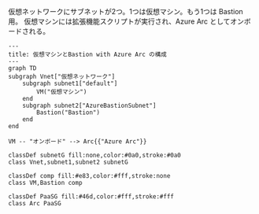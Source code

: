 仮想ネットワークにサブネットが2つ。1つは仮想マシン。もう1つは Bastion 用。
仮想マシンには拡張機能スクリプトが実行され、Azure Arc としてオンボードされる。

```mermaid
---
title: 仮想マシンとBastion with Azure Arc の構成 
---
graph TD
subgraph Vnet["仮想ネットワーク"]
    subgraph subnet1["default"]
        VM("仮想マシン")
    end
    subgraph subnet2["AzureBastionSubnet"]
        Bastion("Bastion")
    end
end

VM -- "オンボード" --> Arc{{"Azure Arc"}}

classDef subnetG fill:none,color:#0a0,stroke:#0a0
class Vnet,subnet1,subnet2 subnetG

classDef comp fill:#e83,color:#fff,stroke:none
class VM,Bastion comp

classDef PaaSG fill:#46d,color:#fff,stroke:#fff
class Arc PaaSG
```